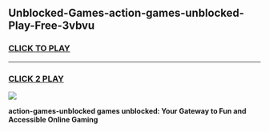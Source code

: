 
## Unblocked-Games-action-games-unblocked-Play-Free-3vbvu
<h3>
<a href="https://premium76.site?title=action-games-unblocked&ref=20A">CLICK TO PLAY</a></h3>
<hr>

<h3>
<a href="https://premium76.site?title=action-games-unblocked&ref=20A">CLICK 2 PLAY</a>
  
</h3>

<a href="https://premium76.site?title=action-games-unblocked&ref=20A"><img src="https://clearcache.store/games.png"></a>


**action-games-unblocked games unblocked: Your Gateway to Fun and Accessible Online Gaming**
